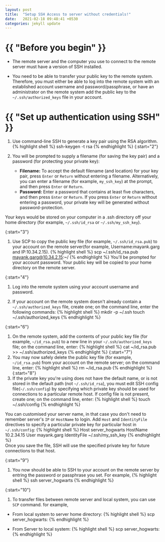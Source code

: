 ```yaml
---
layout: post
title:  "Setup SSH Access to server without credentials!"
date:   2021-02-18 09:48:41 +0530
categories: jekyll update
---
```

<h1>{{ "Before you begin" }}</h1>

* The remote server and the computer you use to connect to the remote server must have a version of SSH installed.

* You need to be able to transfer your public key to the remote system. Therefore, you must either be able to log into the remote system with an established account username and password/passphrase, or have an administrator on the remote system add the public key to the `~/.ssh/authorized_keys` file in your account.

<h1>{{ "Set up authentication using SSH" }}</h1>

1. Use command-line SSH to generate a key pair using the RSA algorithm. 
{% highlight shell %}
ssh-keygen -t rsa
{% endhighlight %}
{:start="2"} 
1. You will be prompted to supply a filename (for saving the key pair) and a password (for protecting your private key):

    * <B>Filename:</B> To accept the default filename (and location) for your key pair, press `Enter` or `Return` without entering a filename. Alternatively, you can enter a filename (for example, `my_ssh_key`) at the prompt, and then press `Enter` or `Return`.
    * <B>Password:</B> Enter a password that contains at least five characters, and then press `Enter` or `Return`. If you press `Enter` or `Return` without entering a password, your private key will be generated without password-protection.

Your keys would be stored on your computer in a .ssh directory off your home directory (for example, `~/.ssh/id_rsa` or `~/.ssh/my_ssh_key`).

{:start="3"}
1. Use SCP to copy the public key file (for example, `~/.ssh/id_rsa.pub`) to your account on the remote server(for example,  Username:mayank.garg and IP:10.34.2.15). 
{% highlight shell %}
scp ~/.ssh/id_rsa.pub mayank.garg@10.34.2.15:~/
{% endhighlight %}
You'll be prompted for your account password. Your public key will be copied to your home directory on the remote server.

{:start="4"}
1. Log into the remote system using your account username and password.

1. If your account on the remote system doesn't already contain a `~/.ssh/authorized_keys` file, create one; on the command line, enter the following commands:
{% highlight shell %}
mkdir -p ~/.ssh
touch ~/.ssh/authorized_keys
{% endhighlight %}

{:start="6"}
1. On the remote system, add the contents of your public key file (for example, `~/id_rsa.pub`) to a new line in your `~/.ssh/authorized_keys` file; on the command line, enter:
{% highlight shell %}
cat ~/id_rsa.pub >> ~/.ssh/authorized_keys
{% endhighlight %}
{:start="7"}
1. You may now safely delete the public key file (for example, `~/id_rsa.pub`) from your account on the remote server; on the command line, enter:
{% highlight shell %}
rm ~/id_rsa.pub
{% endhighlight %}
{:start="8"}
1. If the private key you're using does not have the default name, or is not stored in the default path (not `~/.ssh/id_rsa`), you must edit SSH config file(`~/.ssh/config`) by specifying which private key should be used for connections to a particular remote host. If config file is not present, create one; on the command line, enter:
{% highlight shell %}
touch ~/.ssh/config
{% endhighlight %}

You can customised your server name, in that case you don't need to remember server's `IP` or `HostName` to login.
Add `Host` and `IdentityFile` directives to specify a particular private key for particular host in `~/.ssh/config`:
{% highlight shell %}
Host server_hogwarts
    HostName 10.2.34.15
    User mayank.garg
    IdentityFile ~/.ssh/my_ssh_key
{% endhighlight %}      
Once you save the file, SSH will use the specified private key for future connections to that host.

{:start="9"}
1. You now should be able to SSH to your account on the remote server by entring the password or passphrase you set. For example,
{% highlight shell %}
ssh server_hogwarts
{% endhighlight %}


{:start="10"}
1. To transfer files between remote server and local system, you can use `SCP` command. for example,

* From local system to server home directory:
{% highlight shell %}
scp <source-file-path> server_hogwarts:<dest-path>
{% endhighlight %}

* From Server to local system:
{% highlight shell %}
scp server_hogwarts:<source-file-path> <dest-path>
{% endhighlight %}
